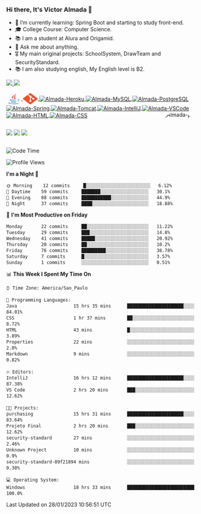### Hi there, It's Victor Almada 👋


- 🌱 I’m currently learning: Spring Boot and starting to study front-end.
- 🎓 College Course: Computer Science.
- 📚  I am a student at Alura and Origamid.
- 💬 Ask me about anything.
- 🎖 My main original projects: SchoolSystem, DrawTeam and SecurityStandard.
- 📚 I am also studying english, My English level is B2.
 
<div>
<a href="https://github.com/Almadavic">
<img height="180em" src="https://github-readme-stats.vercel.app/api?username=Almadavic&showw_icons=true&theme=dark&include_all_commits=true&count_private=true">
<img height="180em" src="https://github-readme-stats.vercel.app/api/top-langs/?username=Almadavic&layout=compact&langs_count=16&theme=dracula">
</div>

<div style="display: inline_block"><br>
  <img align="center" alt="Almada-Java" height="30" width="40" src="https://raw.githubusercontent.com/devicons/devicon/master/icons/java/java-original.svg">
  <img align="center" alt="Almada-Git" height="30" width="40" src="https://raw.githubusercontent.com/devicons/devicon/master/icons/git/git-original.svg">
  <img align="center" alt="Almada-Heroku" height="30" width="40" src="https://cdn.jsdelivr.net/gh/devicons/devicon/icons/heroku/heroku-plain-wordmark.svg" />             
  <img align="center" alt="Almada-MySQL" height="30" width="40" src="https://cdn.jsdelivr.net/gh/devicons/devicon/icons/mysql/mysql-original-wordmark.svg" />
  <img align="center" alt="Almada-PostgreSQL" height="30" width="40" src="https://cdn.jsdelivr.net/gh/devicons/devicon/icons/postgresql/postgresql-plain-wordmark.svg" />
  <img align="center" alt="Almada-Spring" height="30" width="40" src="https://cdn.jsdelivr.net/gh/devicons/devicon/icons/spring/spring-original-wordmark.svg" />
  <img align="center" alt="Almada-Tomcat" height="30" width="40" src="https://cdn.jsdelivr.net/gh/devicons/devicon/icons/tomcat/tomcat-original-wordmark.svg" />
   <img align="center" alt="Almada-IntelliJ" height="30" width="40" src="https://cdn.jsdelivr.net/gh/devicons/devicon/icons/intellij/intellij-original.svg" />
   <img align="center" alt="Almada-VSCode" height="30" width="40" src="https://cdn.jsdelivr.net/gh/devicons/devicon/icons/vscode/vscode-original.svg" />
   <img align="center" alt="Almada-HTML" height="30" width="40" src="https://cdn.jsdelivr.net/gh/devicons/devicon/icons/html5/html5-original.svg" />
   <img align="center" alt="Almada-CSS" height="30" width="40" src="https://cdn.jsdelivr.net/gh/devicons/devicon/icons/css3/css3-original.svg" />
  <img align="right" alt="Almada-pic" height="150" style="border-radius:50px;" src="https://user-images.githubusercontent.com/85299065/185514627-94fcf387-edc6-4c24-88f1-b4873ccd49e9.png">
</div>
  
  ##
 
<div> 
  <a href="https://www.youtube.com/channel/UCUrcUNA90M_ZqLEcQxd3UNA" target="_blank"><img src="https://img.shields.io/badge/YouTube-FF0000?style=for-the-badge&logo=youtube&logoColor=white" target="_blank"></a>
 <a href = "mailto:almadavic@live.com"><img src="https://img.shields.io/badge/-Gmail-%23333?style=for-the-badge&logo=gmail&logoColor=white" target="_blank"></a>
  <a href="https://www.linkedin.com/in/victoralmada/" target="_blank"><img src="https://img.shields.io/badge/-LinkedIn-%230077B5?style=for-the-badge&logo=linkedin&logoColor=white" target="_blank"></a> 
</div>

##

<!--START_SECTION:waka-->
![Code Time](http://img.shields.io/badge/Code%20Time-177%20hrs%2036%20mins-blue)

![Profile Views](http://img.shields.io/badge/Profile%20Views-1-blue)

**I'm a Night 🦉** 

```text
🌞 Morning    12 commits     █░░░░░░░░░░░░░░░░░░░░░░░░   6.12% 
🌆 Daytime    59 commits     ███████░░░░░░░░░░░░░░░░░░   30.1% 
🌃 Evening    88 commits     ███████████░░░░░░░░░░░░░░   44.9% 
🌙 Night      37 commits     ████░░░░░░░░░░░░░░░░░░░░░   18.88%

```
📅 **I'm Most Productive on Friday** 

```text
Monday       22 commits     ██░░░░░░░░░░░░░░░░░░░░░░░   11.22% 
Tuesday      29 commits     ███░░░░░░░░░░░░░░░░░░░░░░   14.8% 
Wednesday    41 commits     █████░░░░░░░░░░░░░░░░░░░░   20.92% 
Thursday     20 commits     ██░░░░░░░░░░░░░░░░░░░░░░░   10.2% 
Friday       76 commits     █████████░░░░░░░░░░░░░░░░   38.78% 
Saturday     7 commits      █░░░░░░░░░░░░░░░░░░░░░░░░   3.57% 
Sunday       1 commits      ░░░░░░░░░░░░░░░░░░░░░░░░░   0.51%

```


📊 **This Week I Spent My Time On** 

```text
⌚︎ Time Zone: America/Sao_Paulo

💬 Programming Languages: 
Java                     15 hrs 35 mins      █████████████████████░░░░   84.01% 
CSS                      1 hr 37 mins        ██░░░░░░░░░░░░░░░░░░░░░░░   8.72% 
HTML                     43 mins             █░░░░░░░░░░░░░░░░░░░░░░░░   3.89% 
Properties               22 mins             ░░░░░░░░░░░░░░░░░░░░░░░░░   2.0% 
Markdown                 9 mins              ░░░░░░░░░░░░░░░░░░░░░░░░░   0.82%

🔥 Editors: 
IntelliJ                 16 hrs 12 mins      █████████████████████░░░░   87.38% 
VS Code                  2 hrs 20 mins       ███░░░░░░░░░░░░░░░░░░░░░░   12.62%

🐱‍💻 Projects: 
purchasing               15 hrs 31 mins      █████████████████████░░░░   83.64% 
Projeto Final            2 hrs 20 mins       ███░░░░░░░░░░░░░░░░░░░░░░   12.62% 
security-standard        27 mins             ░░░░░░░░░░░░░░░░░░░░░░░░░   2.46% 
Unknown Project          10 mins             ░░░░░░░░░░░░░░░░░░░░░░░░░   0.9% 
security-standard-89f21894 mins              ░░░░░░░░░░░░░░░░░░░░░░░░░   0.38%

💻 Operating System: 
Windows                  18 hrs 33 mins      █████████████████████████   100.0%

```


 Last Updated on 28/01/2023 10:56:51 UTC
<!--END_SECTION:waka-->
